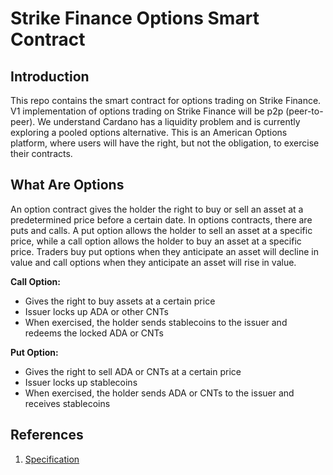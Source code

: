 # Strike Finance Options Smart Contract

## Introduction

This repo contains the smart contract for options trading on Strike Finance. V1 implementation of options trading on Strike Finance will be p2p (peer-to-peer). We understand Cardano has a liquidity problem and is currently exploring a pooled options alternative. This is an American Options platform, where users will have the right, but not the obligation, to exercise their contracts.

## What Are Options

An option contract gives the holder the right to buy or sell an asset at a predetermined price before a certain date. In options contracts, there are puts and calls. A put option allows the holder to sell an asset at a specific price, while a call option allows the holder to buy an asset at a specific price. Traders buy put options when they anticipate an asset will decline in value and call options when they anticipate an asset will rise in value.

**Call Option:**

- Gives the right to buy assets at a certain price
- Issuer locks up ADA or other CNTs
- When exercised, the holder sends stablecoins to the issuer and redeems the locked ADA or CNTs

**Put Option:**

- Gives the right to sell ADA or CNTs at a certain price
- Issuer locks up stablecoins
- When exercised, the holder sends ADA or CNTs to the issuer and receives stablecoins

## References

1. [Specification](/docs/specs.md)
